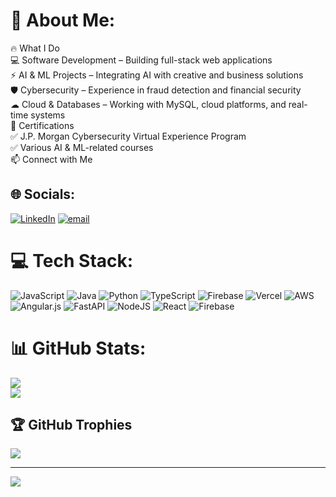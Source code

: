 # 💫 About Me:
🔥 What I Do<br>💻 Software Development – Building full-stack web applications<br>⚡ AI & ML Projects – Integrating AI with creative and business solutions<br>🛡️ Cybersecurity – Experience in fraud detection and financial security<br>☁ Cloud & Databases – Working with MySQL, cloud platforms, and real-time systems<br>📜 Certifications<br>✅ J.P. Morgan Cybersecurity Virtual Experience Program<br>✅ Various AI & ML-related courses<br>📫 Connect with Me


## 🌐 Socials:
[![LinkedIn](https://img.shields.io/badge/LinkedIn-%230077B5.svg?logo=linkedin&logoColor=white)](https://linkedin.com/in/rahul-deopa) [![email](https://img.shields.io/badge/Email-D14836?logo=gmail&logoColor=white)](mailto:rahuldeopa1818@gmail.com) 

# 💻 Tech Stack:
![JavaScript](https://img.shields.io/badge/javascript-%23323330.svg?style=for-the-badge&logo=javascript&logoColor=%23F7DF1E) ![Java](https://img.shields.io/badge/java-%23ED8B00.svg?style=for-the-badge&logo=openjdk&logoColor=white) ![Python](https://img.shields.io/badge/python-3670A0?style=for-the-badge&logo=python&logoColor=ffdd54) ![TypeScript](https://img.shields.io/badge/typescript-%23007ACC.svg?style=for-the-badge&logo=typescript&logoColor=white) ![Firebase](https://img.shields.io/badge/firebase-%23039BE5.svg?style=for-the-badge&logo=firebase) ![Vercel](https://img.shields.io/badge/vercel-%23000000.svg?style=for-the-badge&logo=vercel&logoColor=white) ![AWS](https://img.shields.io/badge/AWS-%23FF9900.svg?style=for-the-badge&logo=amazon-aws&logoColor=white) ![Angular.js](https://img.shields.io/badge/angular.js-%23E23237.svg?style=for-the-badge&logo=angularjs&logoColor=white) ![FastAPI](https://img.shields.io/badge/FastAPI-005571?style=for-the-badge&logo=fastapi) ![NodeJS](https://img.shields.io/badge/node.js-6DA55F?style=for-the-badge&logo=node.js&logoColor=white) ![React](https://img.shields.io/badge/react-%2320232a.svg?style=for-the-badge&logo=react&logoColor=%2361DAFB) ![Firebase](https://img.shields.io/badge/firebase-a08021?style=for-the-badge&logo=firebase&logoColor=ffcd34)
# 📊 GitHub Stats:

![](https://github-readme-stats.herokuapp.com/?user=rahuldeopa&theme=dark&hide_border=false)<br/>
![](https://github-readme-stats.vercel.app/api/top-langs/?username=rahuldeopa&theme=dark&hide_border=false&include_all_commits=false&count_private=false&layout=compact)

## 🏆 GitHub Trophies
![](https://github-profile-trophy.vercel.app/?username=rahuldeopa&theme=radical&no-frame=false&no-bg=true&margin-w=4)

---
[![](https://visitcount.itsvg.in/api?id=rahuldeopa&icon=0&color=0)](https://visitcount.itsvg.in)

<!-- Proudly created with GPRM ( https://gprm.itsvg.in ) -->
